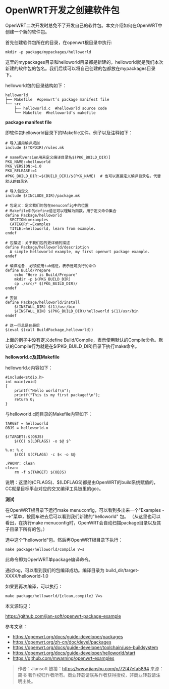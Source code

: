 # OpenWRT开发之创建软件包 #

OpenWRT二次开发时总免不了开发自己的软件包。本文介绍如何在OpenWRT中创建一个新的软件包。

首先创建软件包所在的目录，在openwrt根目录中执行:

	mkdir -p package/mypackages/helloworld

这里的mypackages目录和helloworld目录都是新建的，helloworld就是我们本次新建的软件包的包名。我们后续可以将自己创建的包都放在mypackages目录下。

helloworld包的目录结构如下：

```
helloworld
├── Makefile  #openwrt’s package manifest file
└── src
    ├── helloworld.c  #helloworld source code
    └── Makefile  #helloworld’s makefile
```

**package manifest file**

即软件包helloworld目录下的Makefile文件。例子以及注释如下：

```
# 导入通用编译规则
include $(TOPDIR)/rules.mk

# name和version用来定义编译目录名$(PKG_BUILD_DIR)]
PKG_NAME:=helloworld
PKG_VERSION:=1.0
PKG_RELEASE:=1
#PKG_BUILD_DIR:=$(BUILD_DIR)/$(PKG_NAME)  # 也可以直接定义编译目录名，代替默认的目录名

# 导入包定义
include $(INCLUDE_DIR)/package.mk

# 包定义：定义我们的包在menuconfig中的位置
# Makefile中的define语法可以理解为函数，用于定义命令集合
define Package/helloworld
  SECTION:=examples
  CATEGORY:=Examples
  TITLE:=helloworld, learn from example.
endef

# 包描述：关于我们包的更详细的描述
define Package/helloworld/description
  A simple helloworld example, my first openwrt package example.
endef

# 编译准备. 必须使用tab缩进，表示是可执行的命令
define Build/Prepare
    echo "Here is Build/Prepare"
    mkdir -p $(PKG_BUILD_DIR)
    cp ./src/* $(PKG_BUILD_DIR)/
endef

# 安装
define Package/helloworld/install
    $(INSTALL_DIR) $(1)/usr/bin
    $(INSTALL_BIN) $(PKG_BUILD_DIR)/helloworld $(1)/usr/bin
endef

# 这一行总是在最后
$(eval $(call BuildPackage,helloworld))
```

上面的例子中没有定义define Build/Compile，表示使用默认的Compile命令。默认的Compile行为就是在$(PKG_BUILD_DIR)目录下执行make命令。

**helloworld.c及其Makefile**

helloworld.c内容如下：

```
#include<stdio.h>
int main(void)
{
    printf("Hello world!\n");
    printf("This is my first package!\n");
    return 0;
}
```

与helloworld.c同目录的Makefile内容如下：

```
TARGET = helloworld
OBJS = helloworld.o

$(TARGET):$(OBJS)
    $(CC) $(LDFLAGS) -o $@ $^

%.o: %.c
    $(CC) $(CFLAGS) -c $< -o $@

.PHONY: clean
clean:
    rm -f $(TARGET) $(OBJS)
```

说明：这里的(CFLAGS)、$(LDFLAGS)都是由OpenWRT的build系统赋值的，CC就是目标平台对应的交叉编译工具链里的gcc。

**测试**

在OpenWRT根目录下运行make menuconfig，可以看到多出来一个"Examples --->"菜单，按回车进去后可以看到我们新建的"helloworld" 包。
（从这里也可以看出，在执行make menuconfig时，OpenWRT会自动扫描package目录以及其子目录下所有的包。）

选中这个"helloworld"包。然后再OpenWRT根目录下执行：

	make package/helloworld/compile V=s

此命令即为OpenWRT单package编译命令。

通过log，可以看到我们的包编译成功。编译目录为
build_dir/target-XXXX/helloworld-1.0

如果要再次编译，可以执行：

	make package/helloworld/{clean,compile} V=s

本文源码见：

https://github.com/jian-soft/openwrt-package-example



参考文章：

- https://openwrt.org/docs/guide-developer/packages
- https://openwrt.org/zh-cn/doc/devel/packages
- https://openwrt.org/docs/guide-developer/toolchain/use-buildsystem
- https://openwrt.org/docs/guide-developer/helloworld/start
- https://github.com/mwarning/openwrt-examples

> 作者：Jiansoft
> 链接：https://www.jianshu.com/p/72f47efa5894
> 来源：简书
> 著作权归作者所有。商业转载请联系作者获得授权，非商业转载请注明出处。